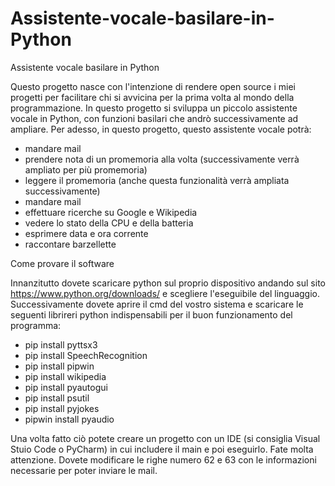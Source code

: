# Assistente-vocale-basilare-in-Python
Assistente vocale basilare in Python

Questo progetto nasce con l'intenzione di rendere open source i miei progetti per facilitare chi si avvicina 
per la prima volta al mondo della programmazione. In questo progetto si sviluppa un piccolo assistente 
vocale in Python, con funzioni basilari che andrò successivamente ad ampliare. Per adesso, in questo progetto,
questo assistente vocale potrà:
- mandare mail
- prendere nota di un promemoria alla volta (successivamente verrà ampliato per più promemoria)
- leggere il promemoria (anche questa funzionalità verrà ampliata successivamente)
- mandare mail
- effettuare ricerche su Google e Wikipedia
- vedere lo stato della CPU e della batteria
- esprimere data e ora corrente
- raccontare barzellette

Come provare il software

Innanzitutto dovete scaricare python sul proprio dispositivo andando sul sito https://www.python.org/downloads/
e scegliere l'eseguibile del linguaggio. Successivamente dovete aprire il cmd del vostro sistema e scaricare
le seguenti librireri python indispensabili per il buon funzionamento del programma:
- pip install pyttsx3
- pip install SpeechRecognition
- pip install pipwin
- pip install wikipedia
- pip install pyautogui
- pip install psutil
- pip install pyjokes
- pipwin install pyaudio

Una volta fatto ciò potete creare un progetto con un IDE (si consiglia Visual Stuio Code o PyCharm) in cui
includere il main e poi eseguirlo.
Fate molta attenzione. Dovete modificare le righe numero 62 e 63 con le informazioni necessarie per poter 
inviare le mail.
